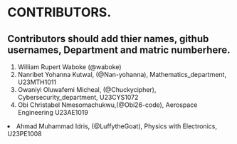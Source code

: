 # CONTRIBUTORS.
## Contributors should add thier names, github usernames, Department and matric numberhere.
<ol>
<li>William Rupert Waboke (@waboke)
<li>Nanribet Yohanna Kutwal, (@Nan-yohanna), Mathematics_department, U23MTH1011</li>
<li>Owaniyi Oluwafemi Micheal, (@Chuckycipher), Cybersecurity_department, U23CYS1072</li>
<li>Obi Christabel Nmesomachukwu,(@Obi26-code), Aerospace Engineering U23AE1019 </li>
</ol>
<li>Ahmad Muhammad Idris, (@LuffytheGoat), Physics with Electronics, U23PE1008</li>
